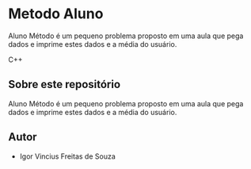 # Metodo Aluno

Aluno Método é um pequeno problema proposto em uma aula que pega dados e imprime estes dados e a média do usuário.

C++
## Sobre este repositório

Aluno Método é um pequeno problema proposto em uma aula que pega dados e imprime estes dados e a média do usuário.

## Autor

* Igor Vincius Freitas de Souza
